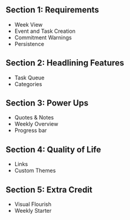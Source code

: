 ## Section 1: Requirements
- Week View
- Event and Task Creation
- Commitment Warnings
- Persistence

## Section 2: Headlining Features
- Task Queue
- Categories

## Section 3: Power Ups
- Quotes & Notes
- Weekly Overview
- Progress bar

## Section 4: Quality of Life
- Links
- Custom Themes

## Section 5: Extra Credit
- Visual Flourish
- Weekly Starter